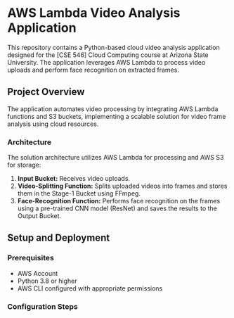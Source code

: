 # AWS Lambda Video Analysis Application

This repository contains a Python-based cloud video analysis application designed for the [CSE 546] Cloud Computing course at Arizona State University. The application leverages AWS Lambda to process video uploads and perform face recognition on extracted frames.

## Project Overview

The application automates video processing by integrating AWS Lambda functions and S3 buckets, implementing a scalable solution for video frame analysis using cloud resources.

### Architecture

The solution architecture utilizes AWS Lambda for processing and AWS S3 for storage:

1. **Input Bucket:** Receives video uploads.
2. **Video-Splitting Function:** Splits uploaded videos into frames and stores them in the Stage-1 Bucket using FFmpeg.
3. **Face-Recognition Function:** Performs face recognition on the frames using a pre-trained CNN model (ResNet) and saves the results to the Output Bucket.

## Setup and Deployment

### Prerequisites

- AWS Account
- Python 3.8 or higher
- AWS CLI configured with appropriate permissions

### Configuration Steps

